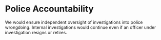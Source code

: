 Police Accountability
=====================

We would ensure independent oversight of investigations into police 
wrongdoing. Internal investigations would continue even if an officer 
under investigation resigns or retires. 